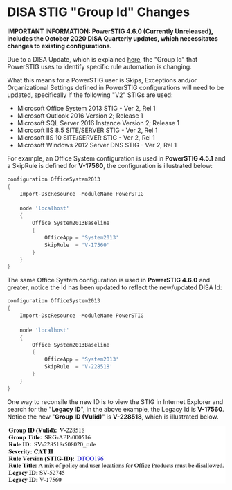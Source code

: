 # DISA STIG "Group Id" Changes

**IMPORTANT INFORMATION: PowerSTIG 4.6.0 (Currently Unreleased), includes the October 2020 DISA Quarterly updates, which necessitates changes to existing configurations.**

Due to a DISA Update, which is explained [here](https://public.cyber.mil/announcement/disa-posts-files-to-test-new-stig-group-and-rule-ids/), the "Group Id" that PowerSTIG uses to identify specific rule automation is changing. 

What this means for a PowerSTIG user is Skips, Exceptions and/or Organizational Settings defined in PowerSTIG configurations will need to be updated, specifically if the following "V2" STIGs are used:

* Microsoft Office System 2013 STIG - Ver 2, Rel 1 
* Microsoft Outlook 2016 Version 2; Release 1 
* Microsoft SQL Server 2016 Instance Version 2; Release 1 
* Microsoft IIS 8.5 SITE/SERVER STIG - Ver 2, Rel 1 
* Microsoft IIS 10 SITE/SERVER STIG - Ver 2, Rel 1 
* Microsoft Windows 2012 Server DNS STIG - Ver 2, Rel 1 

For example, an Office System configuration is used in **PowerSTIG 4.5.1** and a SkipRule is defined for **V-17560**, the configuration is illustrated below:

```PowerShell
configuration OfficeSystem2013
{
    Import-DscResource -ModuleName PowerSTIG

    node 'localhost'
    {
        Office System2013Baseline
        {
            OfficeApp = 'System2013'
            SkipRule  = 'V-17560'
        }
    }
}
```

The same Office System configuration is used in **PowerSTIG 4.6.0** and greater, notice the Id has been updated to reflect the new/updated DISA Id:

```PowerShell
configuration OfficeSystem2013
{
    Import-DscResource -ModuleName PowerSTIG

    node 'localhost'
    {
        Office System2013Baseline
        {
            OfficeApp = 'System2013'
            SkipRule  = 'V-228518'
        }
    }
}
```

One way to reconsile the new ID is to view the STIG in Internet Explorer and search for the "**Legacy ID**", in the above example, the Legacy Id is **V-17560**. Notice the new "**Group ID (Vulid)**" is **V-228518**, which is illustrated below.

![OfficeSystem2013Example](images/OfficeSystem2013Example.jpg)
